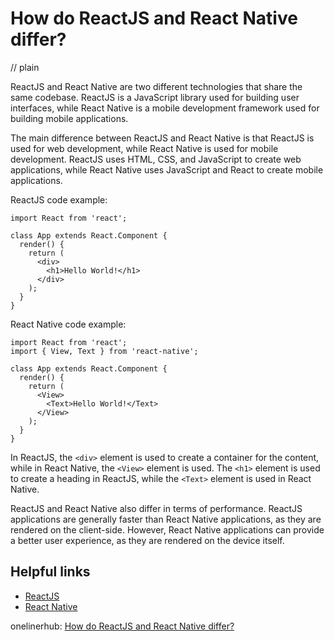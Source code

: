 # How do ReactJS and React Native differ?
// plain

ReactJS and React Native are two different technologies that share the same codebase. ReactJS is a JavaScript library used for building user interfaces, while React Native is a mobile development framework used for building mobile applications.

The main difference between ReactJS and React Native is that ReactJS is used for web development, while React Native is used for mobile development. ReactJS uses HTML, CSS, and JavaScript to create web applications, while React Native uses JavaScript and React to create mobile applications.

ReactJS code example:
```
import React from 'react';

class App extends React.Component {
  render() {
    return (
      <div>
        <h1>Hello World!</h1>
      </div>
    );
  }
}
```

React Native code example:
```
import React from 'react';
import { View, Text } from 'react-native';

class App extends React.Component {
  render() {
    return (
      <View>
        <Text>Hello World!</Text>
      </View>
    );
  }
}
```

In ReactJS, the `<div>` element is used to create a container for the content, while in React Native, the `<View>` element is used. The `<h1>` element is used to create a heading in ReactJS, while the `<Text>` element is used in React Native.

ReactJS and React Native also differ in terms of performance. ReactJS applications are generally faster than React Native applications, as they are rendered on the client-side. However, React Native applications can provide a better user experience, as they are rendered on the device itself.

## Helpful links
- [ReactJS](https://reactjs.org/)
- [React Native](https://reactnative.dev/)

onelinerhub: [How do ReactJS and React Native differ?](https://onelinerhub.com/reactjs/how-do-reactjs-and-react-native-differ)